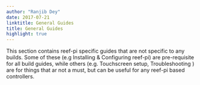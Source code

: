 ```yaml
---
author: "Ranjib Dey"
date: 2017-07-21
linktitle: General Guides
title: General Guides
highlight: true
---
```


This section contains reef-pi specific guides that are not specific to any builds. Some of these (e.g Installing & Configuring reef-pi) are pre-requisite for all build guides, while others (e.g. Touchscreen setup, Troubleshooting ) are for things that ar not a must, but can be useful for any reef-pi based controllers.
